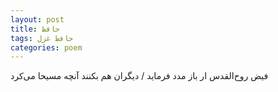 ```yaml
---
layout: post
title: حافظ
tags: حافظ غزل
categories: poem
---
```


فیض روح‌القدس ار باز مدد فرماید / دیگران هم بکنند آنچه مسیحا می‌کرد